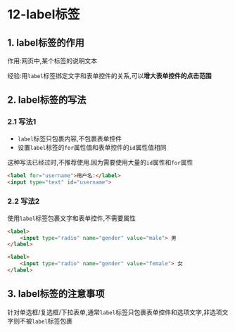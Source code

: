 # 12-label标签

## 1. label标签的作用

作用:网页中,某个标签的说明文本

经验:用`label`标签绑定文字和表单控件的关系,可以**增大表单控件的点击范围**

## 2. label标签的写法

### 2.1 写法1

- `label`标签只包裹内容,不包裹表单控件
- 设置`label`标签的`for`属性值和表单控件的`id`属性值相同

这种写法已经过时,不推荐使用.因为需要使用大量的`id`属性和`for`属性

```html
<label for="username">用户名:</label>
<input type="text" id="username">
```

### 2.2 写法2

使用`label`标签包裹文字和表单控件,不需要属性

```html
<label>
    <input type="radio" name="gender" value="male"> 男
</label>

<label>
    <input type="radio" name="gender" value="female"> 女
</label>
```

## 3. label标签的注意事项

针对单选框/复选框/下拉表单,通常`label`标签只包裹表单控件和选项文字,非选项文字则不被`label`标签包裹